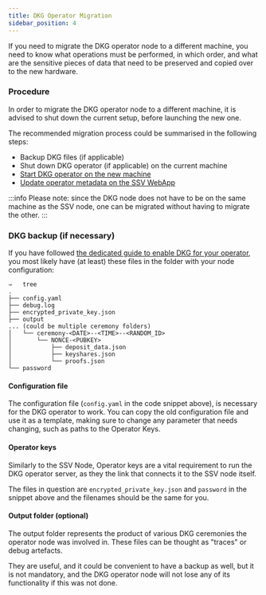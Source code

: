 ```yaml
---
title: DKG Operator Migration
sidebar_position: 4
---
```


If you need to migrate the DKG operator node to a different machine, you need to know what operations must be performed, in which order, and what are the sensitive pieces of data that need to be preserved and copied over to the new hardware.

### Procedure

In order to migrate the DKG operator node to a different machine, it is advised to shut down the current setup, before launching the new one.

The recommended migration process could be summarised in the following steps:

* Backup DKG files (if applicable)
* Shut down DKG operator (if applicable) on the current machine
* [Start DKG operator on the new machine](/operators/operator-node/setup-sidecars/enabling-dkg/start-dkg-node/)
* [Update operator metadata on the SSV WebApp](/operators/operator-node/setup-sidecars/enabling-dkg/final-steps#update-operator-metadata)

:::info
Please note: since the DKG node does not have to be on the same machine as the SSV node, one can be migrated without having to migrate the other.
:::

### DKG backup (if necessary)

If you have followed [the dedicated guide to enable DKG for your operator](/operators/operator-node/setup-sidecars/enabling-dkg/start-dkg-node/), you most likely have (at least) these files in the folder with your node configuration:

```
⇒   tree
.
├── config.yaml
├── debug.log
├── encrypted_private_key.json
├── output
... (could be multiple ceremony folders)
│   └── ceremony-<DATE>--<TIME>--<RANDOM_ID>
│       └── NONCE-<PUBKEY>
│           ├── deposit_data.json
│           ├── keyshares.json
│           └── proofs.json
└── password
```

#### Configuration file

The configuration file (`config.yaml` in the code snippet above), is necessary for the DKG operator to work. You can copy the old configuration file and use it as a template, making sure to change any parameter that needs changing, such as paths to the Operator Keys.

#### Operator keys

Similarly to the SSV Node, Operator keys are a vital requirement to run the DKG operator server, as they the link that connects it to the SSV node itself.

The files in question are `encrypted_private_key.json` and `password` in the snippet above and the filenames should be the same for you.

#### Output folder (optional)

The output folder represents the product of various DKG ceremonies the operator node was involved in. These files can be thought as "traces" or debug artefacts.

They are useful, and it could be convenient to have a backup as well, but it is not mandatory, and the DKG operator node will not lose any of its functionality if this was not done.
